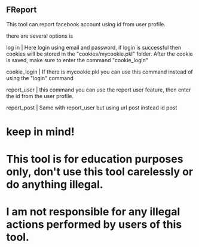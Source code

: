 ## FReport

This tool can report facebook account using id from user profile.

there are several options is

log in | Here login using email and password, if login is successful then cookies will be stored in the "cookies/mycookie.pkl" folder. After the cookie is saved, make sure to enter the command "cookie_login"

cookie_login | If there is mycookie.pkl you can use this command instead of using the "login" command

report_user | this command you can use the report user feature, then enter the id from the user profile.

report_post | Same with report_user but using url post instead id post


# keep in mind!
# This tool is for education purposes only, don't use this tool carelessly or do anything illegal.
# I am not responsible for any illegal actions performed by users of this tool.